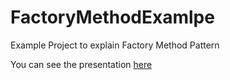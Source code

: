 # FactoryMethodExamlpe
Example Project to explain Factory Method Pattern

You can see the presentation [here](https://docs.google.com/presentation/d/1MLgWe1Py6r-gXXS-A2utN58xjA9Htulisr8J8vTxtI0/edit?usp=sharing)
